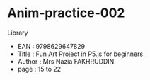 # Anim-practice-002

Library 
- EAN : 9798629647829
- Title : Fun Art Project in P5.js for beginners
- Author : Mrs Nazia FAKHRUDDIN
- page : 15 to 22
